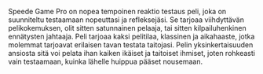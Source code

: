 Speede Game Pro on nopea tempoinen reaktio testaus peli, joka on suunniteltu testaamaan nopeuttasi ja refleksejäsi. Se tarjoaa viihdyttävän pelikokemuksen, olit sitten satunnainen pelaaja, tai sitten kilpailuhenkinen ennätysten jahtaaja. Peli tarjoaa kaksi pelitilaa, klassinen ja aikahaaste, jotka molemmat tarjoavat erilaisen tavan testata taitojasi. Pelin yksinkertaisuuden ansiosta sitä voi pelata ihan kaiken ikäiset ja taitoiset ihmiset, joten rohkeasti vain testaamaan, kuinka lähelle huippua pääset nousemaan.​
